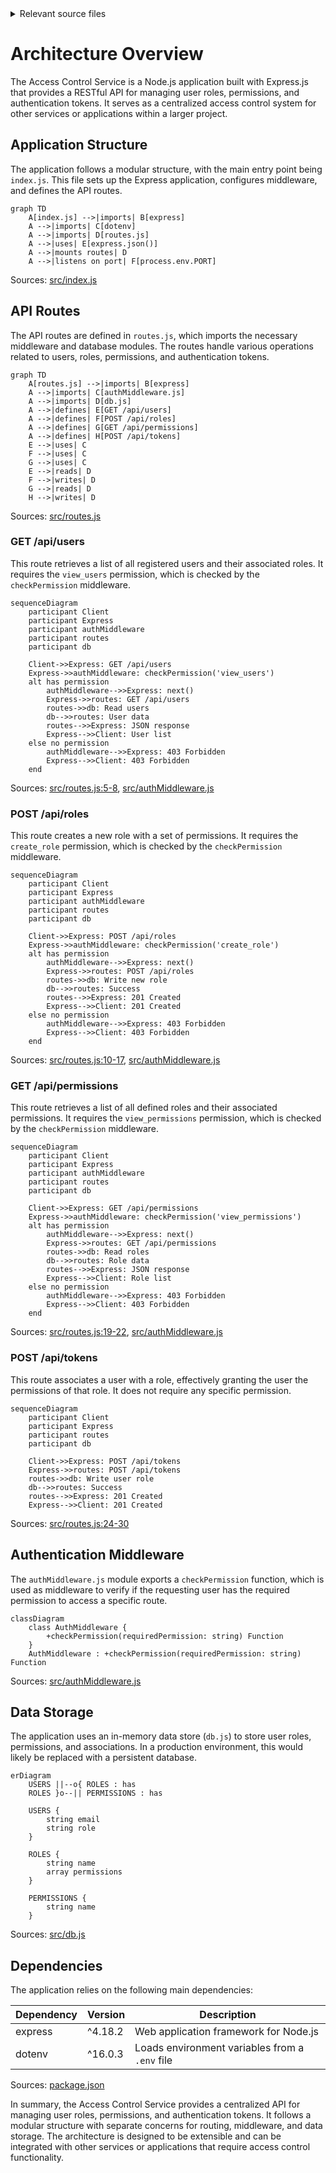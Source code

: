 <details>
<summary>Relevant source files</summary>

The following files were used as context for generating this wiki page:

- [src/index.js](https://github.com/agattani123/access-control-service/blob/main/src/index.js)
- [src/routes.js](https://github.com/agattani123/access-control-service/blob/main/src/routes.js)
- [src/authMiddleware.js](https://github.com/agattani123/access-control-service/blob/main/src/authMiddleware.js)
- [src/db.js](https://github.com/agattani123/access-control-service/blob/main/src/db.js)
- [package.json](https://github.com/agattani123/access-control-service/blob/main/package.json)
</details>

# Architecture Overview

The Access Control Service is a Node.js application built with Express.js that provides a RESTful API for managing user roles, permissions, and authentication tokens. It serves as a centralized access control system for other services or applications within a larger project.

## Application Structure

The application follows a modular structure, with the main entry point being `index.js`. This file sets up the Express application, configures middleware, and defines the API routes.

```mermaid
graph TD
    A[index.js] -->|imports| B[express]
    A -->|imports| C[dotenv]
    A -->|imports| D[routes.js]
    A -->|uses| E[express.json()]
    A -->|mounts routes| D
    A -->|listens on port| F[process.env.PORT]
```

Sources: [src/index.js](https://github.com/agattani123/access-control-service/blob/main/src/index.js)

## API Routes

The API routes are defined in `routes.js`, which imports the necessary middleware and database modules. The routes handle various operations related to users, roles, permissions, and authentication tokens.

```mermaid
graph TD
    A[routes.js] -->|imports| B[express]
    A -->|imports| C[authMiddleware.js]
    A -->|imports| D[db.js]
    A -->|defines| E[GET /api/users]
    A -->|defines| F[POST /api/roles]
    A -->|defines| G[GET /api/permissions]
    A -->|defines| H[POST /api/tokens]
    E -->|uses| C
    F -->|uses| C
    G -->|uses| C
    E -->|reads| D
    F -->|writes| D
    G -->|reads| D
    H -->|writes| D
```

Sources: [src/routes.js](https://github.com/agattani123/access-control-service/blob/main/src/routes.js)

### GET /api/users

This route retrieves a list of all registered users and their associated roles. It requires the `view_users` permission, which is checked by the `checkPermission` middleware.

```mermaid
sequenceDiagram
    participant Client
    participant Express
    participant authMiddleware
    participant routes
    participant db

    Client->>Express: GET /api/users
    Express->>authMiddleware: checkPermission('view_users')
    alt has permission
        authMiddleware-->>Express: next()
        Express->>routes: GET /api/users
        routes->>db: Read users
        db-->>routes: User data
        routes-->>Express: JSON response
        Express-->>Client: User list
    else no permission
        authMiddleware-->>Express: 403 Forbidden
        Express-->>Client: 403 Forbidden
    end
```

Sources: [src/routes.js:5-8](https://github.com/agattani123/access-control-service/blob/main/src/routes.js#L5-L8), [src/authMiddleware.js](https://github.com/agattani123/access-control-service/blob/main/src/authMiddleware.js)

### POST /api/roles

This route creates a new role with a set of permissions. It requires the `create_role` permission, which is checked by the `checkPermission` middleware.

```mermaid
sequenceDiagram
    participant Client
    participant Express
    participant authMiddleware
    participant routes
    participant db

    Client->>Express: POST /api/roles
    Express->>authMiddleware: checkPermission('create_role')
    alt has permission
        authMiddleware-->>Express: next()
        Express->>routes: POST /api/roles
        routes->>db: Write new role
        db-->>routes: Success
        routes-->>Express: 201 Created
        Express-->>Client: 201 Created
    else no permission
        authMiddleware-->>Express: 403 Forbidden
        Express-->>Client: 403 Forbidden
    end
```

Sources: [src/routes.js:10-17](https://github.com/agattani123/access-control-service/blob/main/src/routes.js#L10-L17), [src/authMiddleware.js](https://github.com/agattani123/access-control-service/blob/main/src/authMiddleware.js)

### GET /api/permissions

This route retrieves a list of all defined roles and their associated permissions. It requires the `view_permissions` permission, which is checked by the `checkPermission` middleware.

```mermaid
sequenceDiagram
    participant Client
    participant Express
    participant authMiddleware
    participant routes
    participant db

    Client->>Express: GET /api/permissions
    Express->>authMiddleware: checkPermission('view_permissions')
    alt has permission
        authMiddleware-->>Express: next()
        Express->>routes: GET /api/permissions
        routes->>db: Read roles
        db-->>routes: Role data
        routes-->>Express: JSON response
        Express-->>Client: Role list
    else no permission
        authMiddleware-->>Express: 403 Forbidden
        Express-->>Client: 403 Forbidden
    end
```

Sources: [src/routes.js:19-22](https://github.com/agattani123/access-control-service/blob/main/src/routes.js#L19-L22), [src/authMiddleware.js](https://github.com/agattani123/access-control-service/blob/main/src/authMiddleware.js)

### POST /api/tokens

This route associates a user with a role, effectively granting the user the permissions of that role. It does not require any specific permission.

```mermaid
sequenceDiagram
    participant Client
    participant Express
    participant routes
    participant db

    Client->>Express: POST /api/tokens
    Express->>routes: POST /api/tokens
    routes->>db: Write user role
    db-->>routes: Success
    routes-->>Express: 201 Created
    Express-->>Client: 201 Created
```

Sources: [src/routes.js:24-30](https://github.com/agattani123/access-control-service/blob/main/src/routes.js#L24-L30)

## Authentication Middleware

The `authMiddleware.js` module exports a `checkPermission` function, which is used as middleware to verify if the requesting user has the required permission to access a specific route.

```mermaid
classDiagram
    class AuthMiddleware {
        +checkPermission(requiredPermission: string) Function
    }
    AuthMiddleware : +checkPermission(requiredPermission: string) Function
```

Sources: [src/authMiddleware.js](https://github.com/agattani123/access-control-service/blob/main/src/authMiddleware.js)

## Data Storage

The application uses an in-memory data store (`db.js`) to store user roles, permissions, and associations. In a production environment, this would likely be replaced with a persistent database.

```mermaid
erDiagram
    USERS ||--o{ ROLES : has
    ROLES }o--|| PERMISSIONS : has

    USERS {
        string email
        string role
    }

    ROLES {
        string name
        array permissions
    }

    PERMISSIONS {
        string name
    }
```

Sources: [src/db.js](https://github.com/agattani123/access-control-service/blob/main/src/db.js)

## Dependencies

The application relies on the following main dependencies:

| Dependency | Version | Description |
| ---------- | ------- | ----------- |
| express    | ^4.18.2 | Web application framework for Node.js |
| dotenv     | ^16.0.3 | Loads environment variables from a `.env` file |

Sources: [package.json](https://github.com/agattani123/access-control-service/blob/main/package.json)

In summary, the Access Control Service provides a centralized API for managing user roles, permissions, and authentication tokens. It follows a modular structure with separate concerns for routing, middleware, and data storage. The architecture is designed to be extensible and can be integrated with other services or applications that require access control functionality.